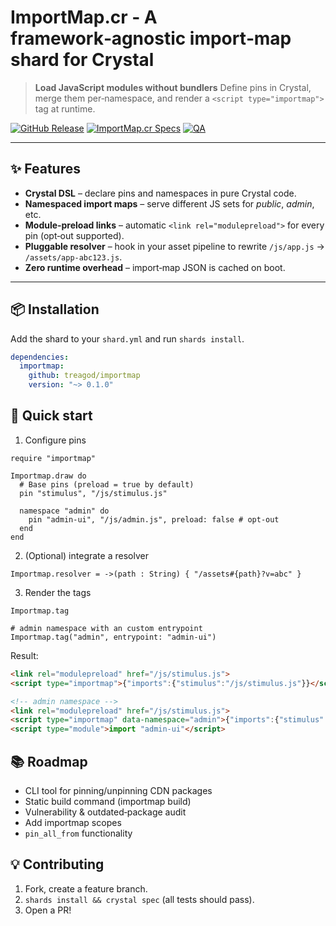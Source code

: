 # ImportMap.cr ‑ A framework‑agnostic import‑map shard for Crystal

> **Load JavaScript modules without bundlers**
> Define pins in Crystal, merge them per‑namespace, and render a `<script type="importmap">` tag at runtime.

[![GitHub Release](https://img.shields.io/github/v/release/treagod/import_map?style=flat)](https://github.com/treagod/import_map/releases)
[![ImportMap.cr Specs](https://github.com/treagod/import_map/actions/workflows/specs.yml/badge.svg)](https://github.com/treagod/import_map/actions/workflows/specs.yml)
[![QA](https://github.com/treagod/import_map/actions/workflows/qa.yml/badge.svg)](https://github.com/treagod/import_map/actions/workflows/qa.yml)

---

## ✨ Features

* **Crystal DSL** – declare pins and namespaces in pure Crystal code.
* **Namespaced import maps** – serve different JS sets for *public*, *admin*, etc.
* **Module‑preload links** – automatic `<link rel="modulepreload">` for every pin (opt‑out supported).
* **Pluggable resolver** – hook in your asset pipeline to rewrite `/js/app.js` → `/assets/app‑abc123.js`.
* **Zero runtime overhead** – import‑map JSON is cached on boot.

---

## 📦 Installation

Add the shard to your `shard.yml` and run `shards install`.

```yaml
dependencies:
  importmap:
    github: treagod/importmap
    version: "~> 0.1.0"
```

## 🚀 Quick start

1. Configure pins

```crystal
require "importmap"

Importmap.draw do
  # Base pins (preload = true by default)
  pin "stimulus", "/js/stimulus.js"

  namespace "admin" do
    pin "admin-ui", "/js/admin.js", preload: false # opt‑out
  end
end
```

2. (Optional) integrate a resolver

```crystal
Importmap.resolver = ->(path : String) { "/assets#{path}?v=abc" }
```

3. Render the tags

```crystal
Importmap.tag

# admin namespace with an custom entrypoint
Importmap.tag("admin", entrypoint: "admin-ui")
```

Result:

```html
<link rel="modulepreload" href="/js/stimulus.js">
<script type="importmap">{"imports":{"stimulus":"/js/stimulus.js"}}</script>

<!-- admin namespace -->
<link rel="modulepreload" href="/js/stimulus.js">
<script type="importmap" data-namespace="admin">{"imports":{"stimulus":"/js/stimulus.js","admin-ui":"/js/admin.js"}}</script>
<script type="module">import "admin-ui"</script>
```


## 📚 Roadmap

- CLI tool for pinning/unpinning CDN packages
- Static build command (importmap build)
- Vulnerability & outdated‑package audit
- Add importmap scopes
- `pin_all_from` functionality 

## 💡 Contributing

1. Fork, create a feature branch.
2. `shards install && crystal spec` (all tests should pass).
3. Open a PR!
